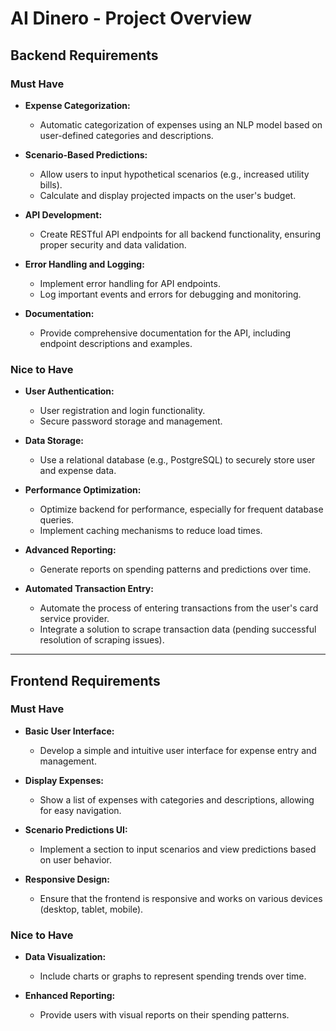 # AI Dinero - Project Overview

## Backend Requirements

### Must Have

- **Expense Categorization:**

  - Automatic categorization of expenses using an NLP model based on user-defined categories and descriptions.

- **Scenario-Based Predictions:**

  - Allow users to input hypothetical scenarios (e.g., increased utility bills).
  - Calculate and display projected impacts on the user's budget.

- **API Development:**

  - Create RESTful API endpoints for all backend functionality, ensuring proper security and data validation.

- **Error Handling and Logging:**

  - Implement error handling for API endpoints.
  - Log important events and errors for debugging and monitoring.

- **Documentation:**
  - Provide comprehensive documentation for the API, including endpoint descriptions and examples.

### Nice to Have

- **User Authentication:**

  - User registration and login functionality.
  - Secure password storage and management.

- **Data Storage:**

  - Use a relational database (e.g., PostgreSQL) to securely store user and expense data.

- **Performance Optimization:**

  - Optimize backend for performance, especially for frequent database queries.
  - Implement caching mechanisms to reduce load times.

- **Advanced Reporting:**

  - Generate reports on spending patterns and predictions over time.

- **Automated Transaction Entry:**
  - Automate the process of entering transactions from the user's card service provider.
  - Integrate a solution to scrape transaction data (pending successful resolution of scraping issues).

---

## Frontend Requirements

### Must Have

- **Basic User Interface:**

  - Develop a simple and intuitive user interface for expense entry and management.

- **Display Expenses:**

  - Show a list of expenses with categories and descriptions, allowing for easy navigation.

- **Scenario Predictions UI:**

  - Implement a section to input scenarios and view predictions based on user behavior.

- **Responsive Design:**
  - Ensure that the frontend is responsive and works on various devices (desktop, tablet, mobile).

### Nice to Have

- **Data Visualization:**

  - Include charts or graphs to represent spending trends over time.

- **Enhanced Reporting:**
  - Provide users with visual reports on their spending patterns.
